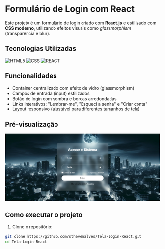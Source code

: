 # Formulário de Login com React

Este projeto é um formulário de login criado com **React.js** e estilizado com **CSS moderno**, utilizando efeitos visuais como *glassmorphism* (transparência e blur).

## Tecnologias Utilizadas

  ![HTML5](https://img.shields.io/badge/HTML5-E34F26?style=for-the-badge&logo=html5&logoColor=white)
 ![CSS](https://img.shields.io/badge/CSS3-1572B6?style=for-the-badge&logo=css3&logoColor=white)
 ![REACT](https://img.shields.io/badge/-ReactJs-61DAFB?logo=react&logoColor=white&style=for-the-badge)

## Funcionalidades

- Container centralizado com efeito de vidro (glassmorphism)
- Campos de entrada (input) estilizados
- Botão de login com sombra e bordas arredondadas
- Links interativos: "Lembrar-me", "Esqueci a senha" e "Criar conta"
- Layout responsivo (ajustável para diferentes tamanhos de tela)

## Pré-visualização

<img src="tela_login_react/src/assets/Captura de tela.png">


##  Como executar o projeto

1. Clone o repositório:

```bash 
git clone https://github.com/sthevenalves/Tela-Login-React.git
cd Tela-Login-React
